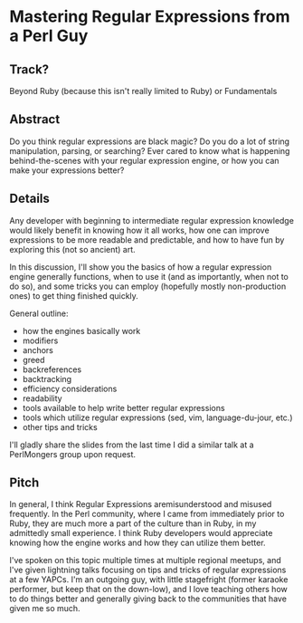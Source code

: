 # Mastering Regular Expressions from a Perl Guy

## Track?

Beyond Ruby (because this isn't really limited to Ruby) or Fundamentals

## Abstract

Do you think regular expressions are black magic? Do you do a
lot of string manipulation, parsing, or searching? Ever cared
to know what is happening behind-the-scenes with your regular
expression engine, or how you can make your expressions better?

## Details

Any developer with beginning to intermediate regular expression
knowledge would likely benefit in knowing how it all works, how
one can improve expressions to be more readable and predictable,
and how to have fun by exploring this (not so ancient) art.

In this discussion, I'll show you the basics of how a regular
expression engine generally functions, when to use it (and as
importantly, when not to do so), and some tricks you can employ
(hopefully mostly non-production ones) to get thing finished
quickly.

General outline:
- how the engines basically work
- modifiers
- anchors
- greed
- backreferences
- backtracking
- efficiency considerations
- readability
- tools available to help write better regular expressions
- tools which utilize regular expressions (sed, vim,
  language-du-jour, etc.)
- other tips and tricks

I'll gladly share the slides from the last time I did a similar
talk at a PerlMongers group upon request.

## Pitch

In general, I think Regular Expressions aremisunderstood and
misused frequently.  In the Perl community, where I came from
immediately prior to Ruby, they are much more a part of the
culture than in Ruby, in my admittedly small experience.  I
think Ruby developers would appreciate knowing how the engine
works and how they can utilize them better.

I've spoken on this topic multiple times at multiple regional
meetups, and I've given lightning talks focusing on tips and
tricks of regular expressions at a few YAPCs.  I'm an outgoing
guy, with little stagefright (former karaoke performer, but keep
that on the down-low), and I love teaching others how to do
things better and generally giving back to the communities that
have given me so much.
